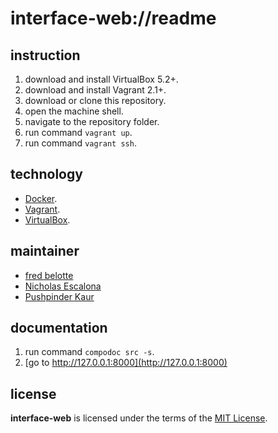 # interface-web://readme

## instruction
1. download and install VirtualBox 5.2+.
1. download and install Vagrant 2.1+.
1. download or clone this repository.
1. open the machine shell.
1. navigate to the repository folder.
1. run command `vagrant up`.
1. run command `vagrant ssh`.

## technology
+ [Docker](https://www.docker.com/).
+ [Vagrant](https://www.vagrantup.com/).
+ [VirtualBox](https://www.virtualbox.org/).

## maintainer
+ [fred belotte](https://github.com/fredbelotte)
+ [Nicholas Escalona](https://github.com/escalonn)
+ [Pushpinder Kaur](https://github.com/kaurrevature)

## documentation
1. run command `compodoc src -s`.
1. [go to http://127.0.0.1:8000](http://127.0.0.1:8000)

## license
__interface-web__ is licensed under the terms of the [MIT License](https://github.com/revaturecloud/interface-web/blob/master/LICENSE).

